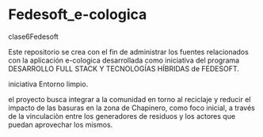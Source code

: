 # Fedesoft_e-cologica
clase6Fedesoft

Este repositorio se crea con el fin de administrar los fuentes relacionados con la aplicación e-cologica desarrollada como iniciativa del programa DESARROLLO FULL STACK Y TECNOLOGÍAS HÍBRIDAS de FEDESOFT.

iniciativa Entorno limpio.

el proyecto busca integrar a la comunidad en torno al reciclaje y reducir el impacto de las basuras en la zona de Chapinero, como foco inicial, a través de la vinculaciòn entre los generadores de residuos y los actores que puedan aprovechar los mismos. 